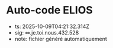 # Auto-code ELIOS
- ts: 2025-10-09T04:21:32.314Z
- sig: ∞.je.toi.nous.432.528
- note: fichier généré automatiquement